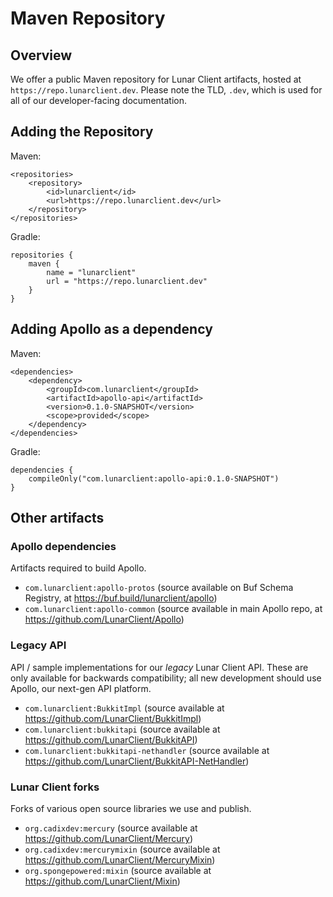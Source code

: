 # Maven Repository

## Overview

We offer a public Maven repository for Lunar Client artifacts, hosted at `https://repo.lunarclient.dev`. Please note the TLD, `.dev`, which is used for all of our developer-facing documentation.

## Adding the Repository

Maven:
```Maven POM
<repositories>
    <repository>
        <id>lunarclient</id>
        <url>https://repo.lunarclient.dev</url>
    </repository>
</repositories>
```

Gradle:
```Gradle
repositories {
    maven {
        name = "lunarclient"
        url = "https://repo.lunarclient.dev"
    }
}
```

## Adding Apollo as a dependency

Maven:
```Maven POM
<dependencies>
    <dependency>
        <groupId>com.lunarclient</groupId>
        <artifactId>apollo-api</artifactId>
        <version>0.1.0-SNAPSHOT</version>
        <scope>provided</scope>
    </dependency>
</dependencies>
```

Gradle:
```Gradle
dependencies {
    compileOnly("com.lunarclient:apollo-api:0.1.0-SNAPSHOT")
}
```

## Other artifacts

### Apollo dependencies

Artifacts required to build Apollo.

* `com.lunarclient:apollo-protos` (source available on Buf Schema Registry, at https://buf.build/lunarclient/apollo)
* `com.lunarclient:apollo-common` (source available in main Apollo repo, at https://github.com/LunarClient/Apollo)

### Legacy API

API / sample implementations for our *legacy* Lunar Client API. These are only available for backwards compatibility; all new development should use Apollo, our next-gen API platform.

* `com.lunarclient:BukkitImpl` (source available at https://github.com/LunarClient/BukkitImpl)
* `com.lunarclient:bukkitapi` (source available at https://github.com/LunarClient/BukkitAPI)
* `com.lunarclient:bukkitapi-nethandler` (source available at https://github.com/LunarClient/BukkitAPI-NetHandler)

### Lunar Client forks

Forks of various open source libraries we use and publish.

* `org.cadixdev:mercury` (source available at https://github.com/LunarClient/Mercury)
* `org.cadixdev:mercurymixin` (source available at https://github.com/LunarClient/MercuryMixin)
* `org.spongepowered:mixin` (source available at https://github.com/LunarClient/Mixin)
